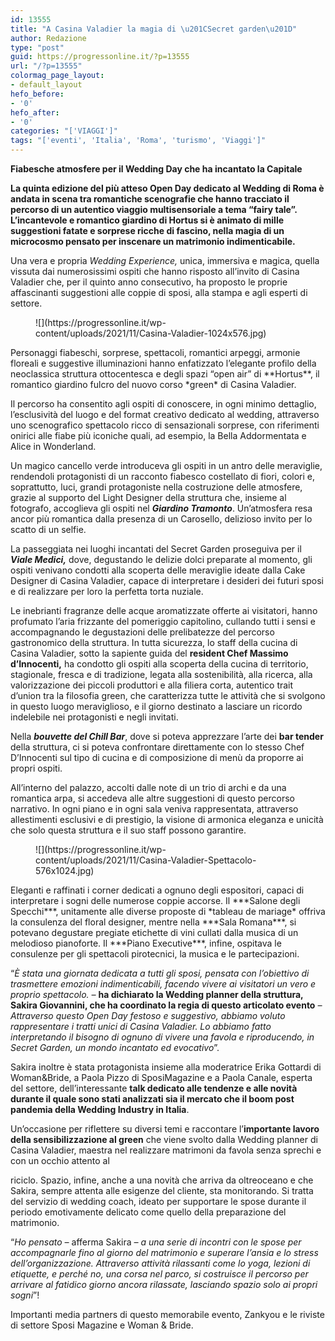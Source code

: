 ```yaml
---
id: 13555
title: "A Casina Valadier la magia di \u201CSecret garden\u201D"
author: Redazione
type: "post"
guid: https://progressonline.it/?p=13555
url: "/?p=13555"
colormag_page_layout:
- default_layout
hefo_before:
- '0'
hefo_after:
- '0'
categories: "['VIAGGI']"
tags: "['eventi', 'Italia', 'Roma', 'turismo', 'Viaggi']"
---
```


**Fiabesche atmosfere per il Wedding Day che ha incantato la Capitale**

**La quinta edizione del più atteso Open Day dedicato al Wedding di Roma è andata in scena tra romantiche scenografie che hanno tracciato il percorso di un autentico viaggio multisensoriale a tema “fairy tale”. L’incantevole e romantico giardino di Hortus si è animato di mille suggestioni fatate e sorprese ricche di fascino, nella magia di un microcosmo pensato per inscenare un matrimonio indimenticabile.**

Una vera e propria *Wedding Experience,* unica, immersiva e magica, quella vissuta dai numerosissimi ospiti che hanno risposto all’invito di Casina Valadier che, per il quinto anno consecutivo, ha proposto le proprie affascinanti suggestioni alle coppie di sposi, alla stampa e agli esperti di settore.

<div class="wp-block-image"><figure class="alignleft size-large is-resized">![](https://progressonline.it/wp-content/uploads/2021/11/Casina-Valadier-1024x576.jpg)</figure></div>Personaggi fiabeschi, sorprese, spettacoli, romantici arpeggi, armonie floreali e suggestive illuminazioni hanno enfatizzato l’elegante profilo della neoclassica struttura ottocentesca e degli spazi “open air” di **Hortus**, il romantico giardino fulcro del nuovo corso *green* di Casina Valadier.

Il percorso ha consentito agli ospiti di conoscere, in ogni minimo dettaglio, l’esclusività del luogo e del format creativo dedicato al wedding, attraverso uno scenografico spettacolo ricco di sensazionali sorprese, con riferimenti onirici alle fiabe più iconiche quali, ad esempio, la Bella Addormentata e Alice in Wonderland.

Un magico cancello verde introduceva gli ospiti in un antro delle meraviglie, rendendoli protagonisti di un racconto fiabesco costellato di fiori, colori e, soprattutto, luci, grandi protagoniste nella costruzione delle atmosfere, grazie al supporto del Light Designer della struttura che, insieme al fotografo, accoglieva gli ospiti nel ***Giardino Tramonto***. Un’atmosfera resa ancor più romantica dalla presenza di un Carosello, delizioso invito per lo scatto di un selfie.

La passeggiata nei luoghi incantati del Secret Garden proseguiva per il ***Viale Medici,*** dove, degustando le delizie dolci preparate al momento, gli ospiti venivano condotti alla scoperta delle meraviglie ideate dalla Cake Designer di Casina Valadier, capace di interpretare i desideri dei futuri sposi e di realizzare per loro la perfetta torta nuziale.

Le inebrianti fragranze delle acque aromatizzate offerte ai visitatori, hanno profumato l’aria frizzante del pomeriggio capitolino, cullando tutti i sensi e accompagnando le degustazioni delle prelibatezze del percorso gastronomico della struttura. In tutta sicurezza, lo staff della cucina di Casina Valadier, sotto la sapiente guida del **resident Chef Massimo d’Innocenti,** ha condotto gli ospiti alla scoperta della cucina di territorio, stagionale, fresca e di tradizione, legata alla sostenibilità, alla ricerca, alla valorizzazione dei piccoli produttori e alla filiera corta, autentico trait d’union tra la filosofia green, che caratterizza tutte le attività che si svolgono in questo luogo meraviglioso, e il giorno destinato a lasciare un ricordo indelebile nei protagonisti e negli invitati.

Nella ***bouvette del Chill Bar***, dove si poteva apprezzare l’arte dei **bar tender** della struttura, ci si poteva confrontare direttamente con lo stesso Chef D’Innocenti sul tipo di cucina e di composizione di menù da proporre ai propri ospiti.

All’interno del palazzo, accolti dalle note di un trio di archi e da una romantica arpa, si accedeva alle altre suggestioni di questo percorso narrativo. In ogni piano e in ogni sala veniva rappresentata, attraverso allestimenti esclusivi e di prestigio, la visione di armonica eleganza e unicità che solo questa struttura e il suo staff possono garantire.

<div class="wp-block-image"><figure class="alignright size-large is-resized">![](https://progressonline.it/wp-content/uploads/2021/11/Casina-Valadier-Spettacolo-576x1024.jpg)</figure></div>Eleganti e raffinati i corner dedicati a ognuno degli espositori, capaci di interpretare i sogni delle numerose coppie accorse. Il ***Salone degli Specchi***, unitamente alle diverse proposte di *tableau de mariage* offriva la consulenza del floral designer, mentre nella ***Sala Romana***, si potevano degustare pregiate etichette di vini cullati dalla musica di un melodioso pianoforte. Il ***Piano Executive***, infine, ospitava le consulenze per gli spettacoli pirotecnici, la musica e le partecipazioni.

“*È stata una giornata dedicata a tutti gli sposi, pensata con l’obiettivo di trasmettere emozioni indimenticabili, facendo vivere ai visitatori un vero e proprio spettacolo. –* **ha dichiarato la Wedding planner della struttura, Sakira Giovannini, che ha coordinato la regia di questo articolato evento** *– Attraverso questo Open Day festoso e suggestivo, abbiamo voluto rappresentare i tratti unici di Casina Valadier. Lo abbiamo fatto interpretando il bisogno di ognuno di vivere una favola e riproducendo, in Secret Garden, un mondo incantato ed evocativo*”.

Sakira inoltre è stata protagonista insieme alla moderatrice Erika Gottardi di Woman&amp;Bride, a Paola Pizzo di SposiMagazine e a Paola Canale, esperta del settore, dell’interessante **talk dedicato alle tendenze e alle novità durante il quale sono stati analizzati sia il mercato che il boom post pandemia della Wedding Industry in Italia**.

Un’occasione per riflettere su diversi temi e raccontare l’**importante lavoro della sensibilizzazione al green** che viene svolto dalla Wedding planner di Casina Valadier, maestra nel realizzare matrimoni da favola senza sprechi e con un occhio attento al

riciclo. Spazio, infine, anche a una novità che arriva da oltreoceano e che Sakira, sempre attenta alle esigenze del cliente, sta monitorando. Si tratta del servizio di wedding coach, ideato per supportare le spose durante il periodo emotivamente delicato come quello della preparazione del matrimonio.

“*Ho pensato –* afferma Sakira *– a una serie di incontri con le spose per accompagnarle fino al giorno del matrimonio e superare l’ansia e lo stress dell’organizzazione. Attraverso attività rilassanti come lo yoga, lezioni di etiquette, e perché no, una corsa nel parco, si costruisce il percorso per arrivare al fatidico giorno ancora rilassate, lasciando spazio solo ai propri sogni*”!

Importanti media partners di questo memorabile evento, Zankyou e le riviste di settore Sposi Magazine e Woman &amp; Bride.